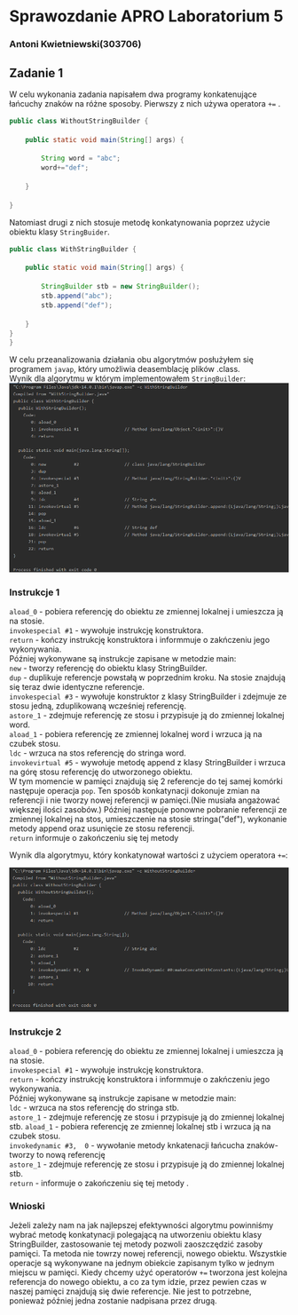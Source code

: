 # Sprawozdanie APRO Laboratorium 5 
### Antoni Kwietniewski(303706)
## Zadanie 1
W celu wykonania zadania napisałem dwa programy konkatenujące łańcuchy znaków na różne sposoby.
Pierwszy z nich używa operatora `+=` .
```java 
public class WithoutStringBuilder {
    
    public static void main(String[] args) {
        
        String word = "abc";
        word+="def";
        
    }

}
```
Natomiast drugi z nich stosuje metodę konkatynowania poprzez użycie obiektu klasy `StringBuider`.
```java 
public class WithStringBuilder {

    public static void main(String[] args) {

        StringBuilder stb = new StringBuilder();
        stb.append("abc");
        stb.append("def");

    }
}
}
```
W celu przeanalizowania działania obu algorytmów posłużyłem się programem `javap`, który umożliwia deasemblację plików .class.  
Wynik dla algorytmu w którym implementowałem `StringBuilder`:   
![zdjęcie zadania](WithStr.png)
  ### Instrukcje 1  
`aload_0` - pobiera referencję do obiektu ze zmiennej lokalnej i umieszcza ją na stosie.  
`invokespecial #1` - wywołuje instrukcję konstruktora.  
`return` - kończy instrukcję konstruktora i informmuje o zakńczeniu jego wykonywania.  
Później wykonywane są instrukcje zapisane w metodzie main:   
`new` - tworzy referencję do obiektu klasy StringBuilder.   
`dup` - duplikuje referencje powstałą w poprzednim kroku. Na stosie znajdują się teraz dwie identyczne referencje.   
`invokespecial #3` - wywołuje konstruktor z klasy StringBuilder i zdejmuje ze stosu jedną, zduplikowaną wcześniej referencję.  
`astore_1` - zdejmuje referencję ze stosu i przypisuje ją do zmiennej lokalnej word.    
`aload_1` - pobiera referencję ze zmiennej lokalnej word i wrzuca ją na czubek stosu.  
`ldc` - wrzuca na stos referencję do stringa word.  
`invokevirtual #5`  - wywołuje metodę append z klasy StringBuilder i wrzuca na górę stosu referencję do utworzonego obiektu.  
W tym momencie w pamięci znajdują się 2 referencje do tej samej komórki następuje operacja `pop`.
Ten sposób konkatynacji dokonuje zmian na referencji i nie tworzy nowej referencji w pamięci.(Nie musiała angażować większej ilości zasobów.)
Później następuje ponowne pobranie referencji ze zmiennej lokalnej na stos, umieszczenie na stosie stringa("def"), wykonanie metody append oraz usunięcie ze stosu referencji.  
`return` informuje o zakończeniu się tej metody  


Wynik dla algorytmyu, który konkatynował wartości z użyciem operatora `+=`:  

![zdjęcie zadania](WithoutStr.png)
  ### Instrukcje 2
`aload_0` - pobiera referencję do obiektu ze zmiennej lokalnej i umieszcza ją na stosie.  
`invokespecial #1` - wywołuje instrukcję konstruktora.  
`return` - kończy instrukcję konstruktora i informmuje o zakńczeniu jego wykonywania.  
Później wykonywane są instrukcje zapisane w metodzie main:   
`ldc` - wrzuca na stos referencję do stringa stb.  
`astore_1` - zdejmuje referencję ze stosu i przypisuje ją do zmiennej lokalnej stb. 
`aload_1` - pobiera referencję ze zmiennej lokalnej stb i wrzuca ją na czubek stosu.  
`invokedynamic #3,  0` - wywołanie metody knkatenacji łańcucha znaków- tworzy to nową referencję    
`astore_1` - zdejmuje referencję ze stosu i przypisuje ją do zmiennej lokalnej stb.  
`return` - informuje o zakończeniu się tej metody  .

### Wnioski 
Jeżeli zależy nam na jak najlepszej efektywności algorytmu powinniśmy wybrać metodę konkatynacji polegającą na utworzeniu obiektu klasy StringBuilder, zastosowanie tej metody pozwoli zaoszczędzić zasoby pamięci. Ta metoda nie towrzy nowej referencji, nowego obiektu. Wszystkie operacje są wykonywane na jednym obiekcie zapisanym tylko w jednym miejscu w pamięci. Kiedy chcemy użyć operatorów `+=` tworzona jest kolejna referencja do nowego obiektu, a co za tym idzie, przez pewien czas w naszej pamięci znajdują się dwie referencje. Nie jest to potrzebne, ponieważ później jedna zostanie nadpisana przez drugą.

